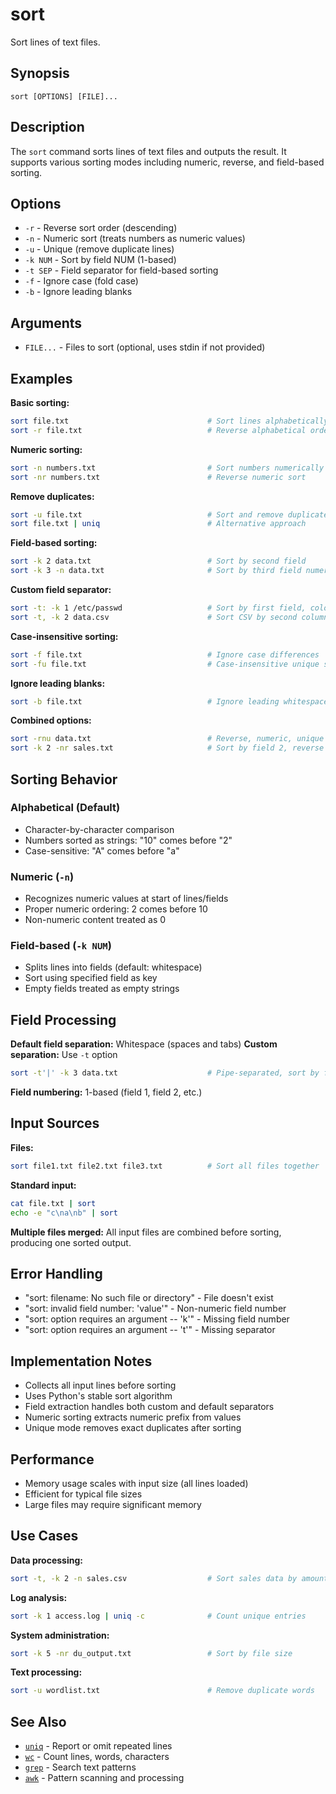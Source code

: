 # sort

Sort lines of text files.

## Synopsis

```
sort [OPTIONS] [FILE]...
```

## Description

The `sort` command sorts lines of text files and outputs the result. It supports various sorting modes including numeric, reverse, and field-based sorting.

## Options

- `-r` - Reverse sort order (descending)
- `-n` - Numeric sort (treats numbers as numeric values)
- `-u` - Unique (remove duplicate lines)
- `-k NUM` - Sort by field NUM (1-based)
- `-t SEP` - Field separator for field-based sorting
- `-f` - Ignore case (fold case)
- `-b` - Ignore leading blanks

## Arguments

- `FILE...` - Files to sort (optional, uses stdin if not provided)

## Examples

**Basic sorting:**
```bash
sort file.txt                               # Sort lines alphabetically
sort -r file.txt                            # Reverse alphabetical order
```

**Numeric sorting:**
```bash
sort -n numbers.txt                         # Sort numbers numerically
sort -nr numbers.txt                        # Reverse numeric sort
```

**Remove duplicates:**
```bash
sort -u file.txt                            # Sort and remove duplicates
sort file.txt | uniq                        # Alternative approach
```

**Field-based sorting:**
```bash
sort -k 2 data.txt                          # Sort by second field
sort -k 3 -n data.txt                       # Sort by third field numerically
```

**Custom field separator:**
```bash
sort -t: -k 1 /etc/passwd                   # Sort by first field, colon-separated
sort -t, -k 2 data.csv                      # Sort CSV by second column
```

**Case-insensitive sorting:**
```bash
sort -f file.txt                            # Ignore case differences
sort -fu file.txt                           # Case-insensitive unique sort
```

**Ignore leading blanks:**
```bash
sort -b file.txt                            # Ignore leading whitespace
```

**Combined options:**
```bash
sort -rnu data.txt                          # Reverse, numeric, unique
sort -k 2 -nr sales.txt                     # Sort by field 2, reverse numeric
```

## Sorting Behavior

### Alphabetical (Default)
- Character-by-character comparison
- Numbers sorted as strings: "10" comes before "2"
- Case-sensitive: "A" comes before "a"

### Numeric (`-n`)
- Recognizes numeric values at start of lines/fields
- Proper numeric ordering: 2 comes before 10
- Non-numeric content treated as 0

### Field-based (`-k NUM`)
- Splits lines into fields (default: whitespace)
- Sort using specified field as key
- Empty fields treated as empty strings

## Field Processing

**Default field separation:** Whitespace (spaces and tabs)
**Custom separation:** Use `-t` option
```bash
sort -t'|' -k 3 data.txt                    # Pipe-separated, sort by field 3
```

**Field numbering:** 1-based (field 1, field 2, etc.)

## Input Sources

**Files:**
```bash
sort file1.txt file2.txt file3.txt          # Sort all files together
```

**Standard input:**
```bash
cat file.txt | sort
echo -e "c\na\nb" | sort
```

**Multiple files merged:**
All input files are combined before sorting, producing one sorted output.

## Error Handling

- "sort: filename: No such file or directory" - File doesn't exist
- "sort: invalid field number: 'value'" - Non-numeric field number
- "sort: option requires an argument -- 'k'" - Missing field number
- "sort: option requires an argument -- 't'" - Missing separator

## Implementation Notes

- Collects all input lines before sorting
- Uses Python's stable sort algorithm
- Field extraction handles both custom and default separators
- Numeric sorting extracts numeric prefix from values
- Unique mode removes exact duplicates after sorting

## Performance

- Memory usage scales with input size (all lines loaded)
- Efficient for typical file sizes
- Large files may require significant memory

## Use Cases

**Data processing:**
```bash
sort -t, -k 2 -n sales.csv                  # Sort sales data by amount
```

**Log analysis:**
```bash
sort -k 1 access.log | uniq -c              # Count unique entries
```

**System administration:**
```bash
sort -k 5 -nr du_output.txt                 # Sort by file size
```

**Text processing:**
```bash
sort -u wordlist.txt                        # Remove duplicate words
```

## See Also

- [`uniq`](uniq.md) - Report or omit repeated lines
- [`wc`](wc.md) - Count lines, words, characters
- [`grep`](grep.md) - Search text patterns
- [`awk`](awk.md) - Pattern scanning and processing